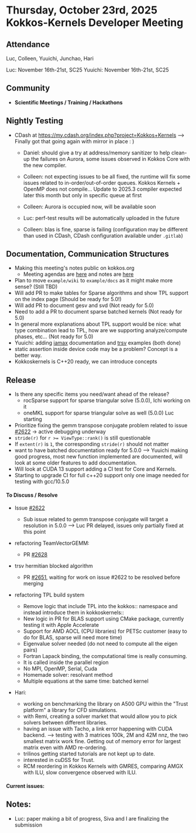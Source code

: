 # Thursday, October 23rd, 2025 Kokkos-Kernels Developer Meeting

## Attendance
Luc, Colleen, Yuuichi, Junchao, Hari

Luc: November 16th-21st, SC25
Yuuichi: November 16th-21st, SC25


## Community
  
- **Scientific Meetings / Training / Hackathons**

## Nightly Testing

  - CDash at https://my.cdash.org/index.php?project=Kokkos+Kernels --> Finally got that going again with mirror in place : )
    - Daniel: should give a try at address/memory sanitizer to help clean-up the failures on Aurora, some issues observed in Kokkos Core with the new compiler.
    - Colleen: not expecting issues to be all fixed, the runtime will fix some issues related to in-order/out-of-order queues. Kokkos Kernels + OpenMP does not compile... Update to 2025.3 compiler expected later this month but only in specific queue at first
   
    - Colleen: Aurora is occupied now, will be available soon
    - Luc: perf-test results will be automatically uploaded in the future
    - Colleen: blas is fine, sparse is failing (configuration may be different than used in CDash, CDash configuration available under `.gitlab`)

## Documentation, Communication Structures

  - Making this meeting's notes public on kokkos.org
    - Meeting agendas are [here](github.com/kokkos/development/meeting_notes/kokkos_kernels_devs/notes) and notes are [here](github.com/kokkos/development/meeting_notes/kokkos_kernels_devs/notes)
  - Plan to move `example/wiki` to `example/docs` as it might make more sense? (Still TBD)
  - Will add PR to make tables for Sparse algorithms and show TPL support on the index page (Should be ready for 5.0!)
  - Will add PR to document gesv and svd (Not ready for 5.0)
  - Need to add a PR to document sparse batched kernels (Not ready for 5.0)
  - In general more explanations about TPL support would be nice: what type combination lead to TPL, how are we supporting analyze/compute phases, etc... (Not ready for 5.0)
  - Yuuichi: adding [iamax](https://github.com/kokkos/kokkos-kernels/pull/2804) documentation and [trsv](https://github.com/kokkos/kokkos-kernels/pull/2830) examples (both done)
  - static assertion inside device code may be a problem? Concept is a better way.
  - Kokkoskernels is C++20 ready, we can introduce concepts

## Release

- Is there any specific items you need/want ahead of the release?
  - rocSparse support for sparse triangular solve (5.0.0), Ichi working on it
  - oneMKL support for sparse triangular solve as well (5.0.0) Luc starting
- Prioritize fixing the gemm transpose conjugate problem related to issue [#2622](https://github.com/kokkos/kokkos-kernels/issues/2622) -> active debugging underway
- `stride(r)` for `r >= ViewType::rank()` is still questionable
- If `extent(r)` is `1`, the corresponding `stride(r)` should not matter
- want to have batched documentation ready for 5.0.0 --> Yuuichi making good progress, most new function implemented are documented, will look at some older features to add documentation.
- Will look at CUDA 13 support adding a CI test for Core and Kernels.
- Starting to upgrade CI for full c++20 support only one image needed for testing with gcc/10.5.0

#### To Discuss / Resolve

- Issue [#2622](https://github.com/kokkos/kokkos-kernels/issues/2622)
  - Sub issue related to gemm transpose conjugate will target a resolution in 5.0.0 --> Luc PR delayed, issues only partially fixed at this point

- refactoring TeamVectorGEMM:
  - PR [#2628](https://github.com/kokkos/kokkos-kernels/pull/2628)

- trsv hermitian blocked algorithm
  - PR [#2651](https://github.com/kokkos/kokkos-kernels/pull/2651), waiting for work on issue #2622 to be resolved before merging

- refactoring TPL build system
  - Remove logic that include TPL into the kokkos:: namespace and instead introduce them in kokkoskernels::
  - New logic in PR for BLAS support using CMake package, currently testing it with Apple Accelerate
  - Support for AMD AOCL (CPU libraries) for PETSc customer (easy to do for BLAS, sparse will need more time)
  - Eigenvalue solver needed (do not need to compute all the eigen pairs)
  - Fortran Lapack binding, the computational time is really consuming.
  - It is called inside the parallel region
  - No MPI, OpenMP, Serial, Cuda
  - Homemade solver: resolvant method
  - Multiple equations at the same time: batched kernel

- Hari:
  - working on benchmarking the library on A500 GPU within the "Trust platform" a library for CFD simulations.
  - with Remi, creating a solver market that would allow you to pick solvers between different libraries.
  - having an issue with Tacho, a link error happening with CUDA backend. --> testing with 3 matrices 100k, 2M and 42M nnz, the two smallest matrix work fine. Getting out of memory error for largest matrix even with AMD re-ordering.
  - trilinos getting started tutorials are not kept up to date.
  - interested in cuDSS for Trust.
  - RCM reordering in Kokkos Kernels with GMRES, comparing AMGX with ILU, slow convergence observed with ILU.

#### Current issues:


## Notes:

 - Luc: paper making a bit of progress, Siva and I are finalizing the submission

